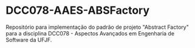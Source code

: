 # DCC078-AAES-ABSFactory
Repositório para implementação do padrão de projeto "Abstract Factory" para a disciplina DCC078 - Aspectos Avançados em Engenharia de Software da UFJF.
